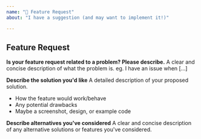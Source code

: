 ```yaml
---
name: "🚀 Feature Request"
about: "I have a suggestion (and may want to implement it!)"

---
```


## Feature Request

**Is your feature request related to a problem? Please describe.**
A clear and concise description of what the problem is. eg. I have an issue when [...]

**Describe the solution you'd like**
A detailed description of your proposed solution.
- How the feature would work/behave
- Any potential drawbacks
- Maybe a screenshot, design, or example code

**Describe alternatives you've considered**
A clear and concise description of any alternative solutions or features you've considered.
